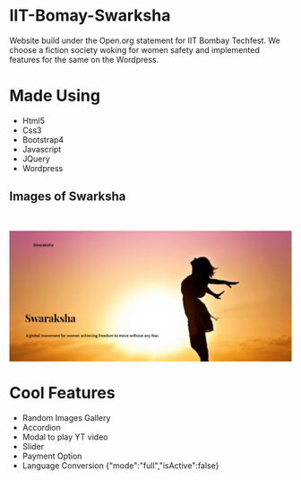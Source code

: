 # IIT-Bomay-Swarksha

Website build under the Open.org statement for IIT Bombay Techfest.
We choose a fiction society woking for women safety and implemented features for the same on the Wordpress.

# Made Using
* Html5
* Css3
* Bootstrap4
* Javascript
* JQuery
* Wordpress

## Images of Swarksha
  <p align="center">
 <img src="https://github.com/zabhitak/IIT-Bomay-Swarksha/blob/master/Screenshots/Device1.JPG" align="center" alt=""/>
</p>

  <p align="center">
 <img src="https://github.com/zabhitak/IIT-Bomay-Swarksha/blob/master/Screenshots/Capture3.PNG" align="center" alt=""/>
</p>



# Cool Features
* Random Images Gallery
* Accordion
* Modal to play YT video
* Slider
* Payment Option
* Language Conversion
{"mode":"full","isActive":false}
